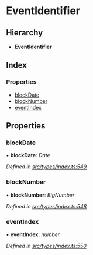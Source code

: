 # EventIdentifier

## Hierarchy

* **EventIdentifier**

## Index

### Properties

* [blockDate](eventidentifier.md#blockdate)
* [blockNumber](eventidentifier.md#blocknumber)
* [eventIndex](eventidentifier.md#eventindex)

## Properties

### blockDate

• **blockDate**: _Date_

_Defined in_ [_src/types/index.ts:549_](https://github.com/PolymathNetwork/polymesh-sdk/blob/7362b318/src/types/index.ts#L549)

### blockNumber

• **blockNumber**: _BigNumber_

_Defined in_ [_src/types/index.ts:548_](https://github.com/PolymathNetwork/polymesh-sdk/blob/7362b318/src/types/index.ts#L548)

### eventIndex

• **eventIndex**: _number_

_Defined in_ [_src/types/index.ts:550_](https://github.com/PolymathNetwork/polymesh-sdk/blob/7362b318/src/types/index.ts#L550)

